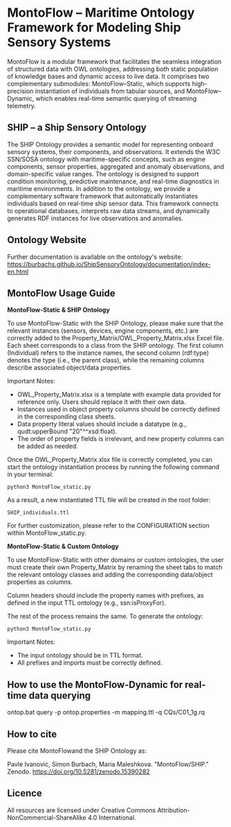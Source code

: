 # MontoFlow – Maritime Ontology Framework for Modeling Ship Sensory Systems
MontoFlow is a modular framework that facilitates the seamless integration of structured data with OWL ontologies, addressing both static population of knowledge bases and dynamic access to live data. It comprises two complementary submodules: MontoFlow–Static, which supports high-precision instantiation of individuals from tabular sources, and MontoFlow–Dynamic, which enables real-time semantic querying of streaming telemetry.

## SHIP – a Ship Sensory Ontology
The SHIP Ontology provides a semantic model for representing onboard sensory systems, their components, and observations. It extends the W3C SSN/SOSA ontology with maritime-specific concepts, such as engine components, sensor properties, aggregated and anomaly observations, and domain-specific value ranges. The ontology is designed to support condition monitoring, predictive maintenance, and real-time diagnostics in maritime environments.
In addition to the ontology, we provide a complementary software framework that automatically instantiates individuals based on real-time ship sensor data. This framework connects to operational databases, interprets raw data streams, and dynamically generates RDF instances for live observations and anomalies.

## Ontology Website
Further documentation is available on the ontology's website:
https://burbachs.github.io/ShipSensoryOntology/documentation/index-en.html

## MontoFlow Usage Guide
**MontoFlow-Static & SHIP Ontology**

To use MontoFlow-Static with the SHIP Ontology, please make sure that the relevant instances (sensors, devices, engine components, etc.) are correctly added to the Property_Matrix/OWL_Property_Matrix.xlsx Excel file. Each sheet corresponds to a class from the SHIP ontology. The first column (Individual) refers to the instance names, the second column (rdf:type) denotes the type (i.e., the parent class), while the remaining columns describe associated object/data properties.

Important Notes:
* OWL_Property_Matrix.xlsx is a template with example data provided for reference only. Users should replace it with their own data.
* Instances used in object property columns should be correctly defined in the corresponding class sheets.
* Data property literal values should include a datatype (e.g., qudt:upperBound "20"^^xsd:float).
* The order of property fields is irrelevant, and new property columns can be added as needed.

Once the OWL_Property_Matrix.xlsx file is correctly completed, you can start the ontology instantiation process by running the following command in your terminal:

`python3 MontoFlow_static.py`

As a result, a new instantiated TTL file will be created in the root folder:

`SHIP_individuals.ttl`

For further customization, please refer to the CONFIGURATION section within MontoFlow_static.py.

**MontoFlow-Static & Custom Ontology**

To use MontoFlow-Static with other domains or custom ontologies, the user must create their own Property_Matrix by renaming the sheet tabs to match the relevant ontology classes and adding the corresponding data/object properties as columns.

Column headers should include the property names with prefixes, as defined in the input TTL ontology (e.g., ssn:isProxyFor).

The rest of the process remains the same. To generate the ontology:

`python3 MontoFlow_static.py`

Important Notes:
* The input ontology should be in TTL format.
* All prefixes and imports must be correctly defined.

## How to use the MontoFlow-Dynamic for real-time data querying
ontop.bat query -p ontop.properties -m mapping.ttl -q CQs/C01_1g.rq

## How to cite
Please cite MontoFlowand the SHIP Ontology as:

Pavle Ivanovic, Simon Burbach, Maria Maleshkova. "MontoFlow/SHIP." Zenodo. https://doi.org/10.5281/zenodo.15390282

## Licence
All resources are licensed under Creative Commons Attribution-NonCommercial-ShareAlike 4.0 International.
